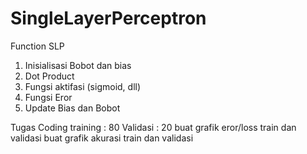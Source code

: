 # SingleLayerPerceptron
Function SLP
1. Inisialisasi Bobot dan bias
2. Dot Product
3. Fungsi aktifasi (sigmoid, dll)
4. Fungsi Eror
5. Update Bias dan Bobot

Tugas Coding
training : 80
Validasi : 20
buat grafik eror/loss train dan validasi
buat grafik akurasi train dan validasi
